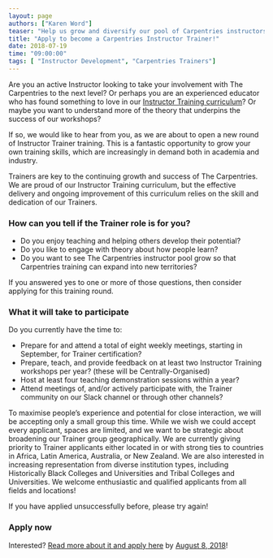 ```yaml
---
layout: page
authors: ["Karen Word"]
teaser: "Help us grow and diversify our pool of Carpentries instructors"
title: "Apply to become a Carpentries Instructor Trainer!"
date: 2018-07-19
time: "09:00:00"
tags: [ "Instructor Development", "Carpentries Trainers"]
---
```


Are you an active Instructor looking to take your involvement with The Carpentries to the next level? Or perhaps you are 
an experienced educator who has found something to love in 
our [Instructor Training curriculum](https://carpentries.github.io/instructor-training/)? 
Or maybe you want to understand more of the theory that underpins the success of our workshops?

If so, we would like to hear from you, as we are about to open a new round of Instructor Trainer training. 
This is a fantastic opportunity to grow your own training skills, which are increasingly in demand both in academia and industry.

Trainers are key to the continuing growth and success of The Carpentries. We are proud of our Instructor Training 
curriculum, but the effective delivery and ongoing improvement of this curriculum relies on the skill and dedication of our Trainers.

### How can you tell if the Trainer role is for you?

- Do you enjoy teaching and helping others develop their potential?
- Do you like to engage with theory about how people learn?
- Do you want to see The Carpentries instructor pool grow so that Carpentries training can expand into new territories?

If you answered yes to one or more of those questions, then consider applying for this training round.

### What it will take to participate

Do you currently have the time to:

- Prepare for and attend a total of eight weekly meetings, starting in September, for Trainer certification?
- Prepare, teach, and provide feedback on at least two Instructor Training workshops per year? (these will be Centrally-Organised)
- Host at least four teaching demonstration sessions within a year?
- Attend meetings of, and/or actively participate with, the Trainer community on our Slack channel or through other channels?

To maximise people’s experience and potential for close interaction, we will be accepting only a small group this time. 
While we wish we could accept every applicant, spaces are limited, and we want to be strategic about broadening our 
Trainer group geographically. We are currently giving priority to Trainer applicants either located in or with 
strong ties to countries in Africa, Latin America, Australia, or New Zealand. We are also interested in increasing 
representation from diverse institution types, including Historically Black Colleges and Universities and 
Tribal Colleges and Universities. We welcome enthusiastic and qualified applicants from all fields and locations!

If you have applied unsuccessfully before, please try again! 

### Apply now

Interested? [Read more about it and apply here](https://goo.gl/forms/6r6Ww4pdXD723orm2) 
by [August 8, 2018](https://www.timeanddate.com/worldclock/fixedtime.html?msg=Carpentries+Instructor+Trainer+Application+Deadline&iso=20180809T00&p1=%3A)!

